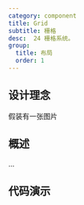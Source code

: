 ```yaml
---
category: component
title: Grid
subtitle: 栅格
desc:  24 栅格系统。
group:
  title: 布局
  order: 1
---
```


## 设计理念

假装有一张图片

## 概述

...

## 代码演示

<example src="./examples/basic.md" title="基础用法" />

<example src="./examples/offset.md" title="左右偏移" />

<example src="./examples/sort.md" title="栅格排序" />
